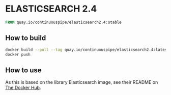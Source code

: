 # ELASTICSEARCH 2.4

```Dockerfile
FROM quay.io/continuouspipe/elasticsearch2.4:stable
```

## How to build
```bash
docker build --pull --tag quay.io/continuouspipe/elasticsearch2.4:latest --rm .
docker push
```

## How to use

As this is based on the library Elasticsearch image, see their README on [The Docker Hub](https://hub.docker.com/_/elasticsearch/).
